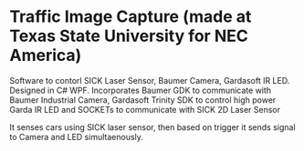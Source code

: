 # Traffic Image Capture (made at Texas State University for NEC America)

Software to contorl SICK Laser Sensor, Baumer Camera, Gardasoft IR LED.
Designed in C# WPF. Incorporates Baumer GDK to communicate with Baumer Industrial Camera, Gardasoft Trinity SDK to control high power Garda IR LED and SOCKETs to communicate with SICK 2D Laser Sensor

It senses cars using SICK laser sensor, then based on trigger it sends signal to Camera and LED simultaenously.

